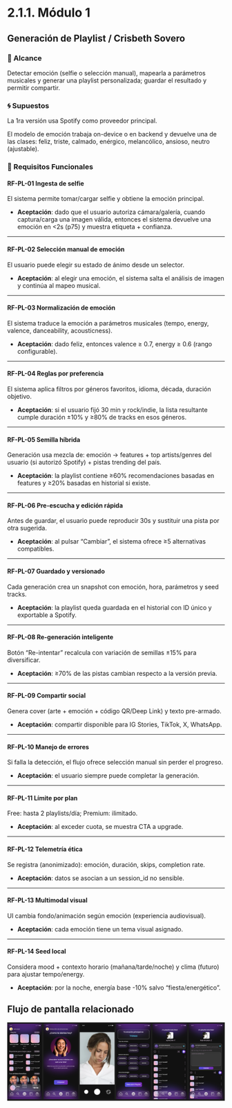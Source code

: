 # 2.1.1. Módulo 1

## Generación de Playlist / Crisbeth Sovero

### 🎯 Alcance
Detectar emoción (selfie o selección manual), mapearla a parámetros musicales y generar una playlist personalizada; guardar el resultado y permitir compartir.

### 🌀 Supuestos
La 1ra versión usa Spotify como proveedor principal.

El modelo de emoción trabaja on-device o en backend y devuelve una de las clases: feliz, triste, calmado, enérgico, melancólico, ansioso, neutro (ajustable).

### 🤖 Requisitos Funcionales

#### RF-PL-01 Ingesta de selfie
El sistema permite tomar/cargar selfie y obtiene la emoción principal.

- **Aceptación**: dado que el usuario autoriza cámara/galería, cuando captura/carga una imagen válida, entonces el sistema devuelve una emoción en <2s (p75) y muestra etiqueta + confianza.

---

#### RF-PL-02 Selección manual de emoción
El usuario puede elegir su estado de ánimo desde un selector.

- **Aceptación**: al elegir una emoción, el sistema salta el análisis de imagen y continúa al mapeo musical.

---

#### RF-PL-03 Normalización de emoción
El sistema traduce la emoción a parámetros musicales (tempo, energy, valence, danceability, acousticness).

- **Aceptación**: dado feliz, entonces valence ≥ 0.7, energy ≥ 0.6 (rango configurable).

---

#### RF-PL-04 Reglas por preferencia
El sistema aplica filtros por géneros favoritos, idioma, década, duración objetivo.

- **Aceptación**: si el usuario fijó 30 min y rock/indie, la lista resultante cumple duración ±10% y ≥80% de tracks en esos géneros.

---

#### RF-PL-05 Semilla híbrida
Generación usa mezcla de: emoción → features + top artists/genres del usuario (si autorizó Spotify) + pistas trending del país.

- **Aceptación**: la playlist contiene ≥60% recomendaciones basadas en features y ≥20% basadas en historial si existe.

---

#### RF-PL-06 Pre-escucha y edición rápida
Antes de guardar, el usuario puede reproducir 30s y sustituir una pista por otra sugerida.

- **Aceptación**: al pulsar “Cambiar”, el sistema ofrece ≥5 alternativas compatibles.

---

#### RF-PL-07 Guardado y versionado
Cada generación crea un snapshot con emoción, hora, parámetros y seed tracks.

- **Aceptación**: la playlist queda guardada en el historial con ID único y exportable a Spotify.

---

#### RF-PL-08 Re-generación inteligente
Botón “Re-intentar” recalcula con variación de semillas ±15% para diversificar.

- **Aceptación**: ≥70% de las pistas cambian respecto a la versión previa.

---

#### RF-PL-09 Compartir social
Genera cover (arte + emoción + código QR/Deep Link) y texto pre-armado.

- **Aceptación**: compartir disponible para IG Stories, TikTok, X, WhatsApp.

---

#### RF-PL-10 Manejo de errores
Si falla la detección, el flujo ofrece selección manual sin perder el progreso.

- **Aceptación**: el usuario siempre puede completar la generación.

---

#### RF-PL-11 Límite por plan
Free: hasta 2 playlists/día; Premium: ilimitado.

- **Aceptación**: al exceder cuota, se muestra CTA a upgrade.

---

#### RF-PL-12 Telemetría ética
Se registra (anonimizado): emoción, duración, skips, completion rate.

- **Aceptación**: datos se asocian a un session_id no sensible.

---

#### RF-PL-13 Multimodal visual
UI cambia fondo/animación según emoción (experiencia audiovisual).

- **Aceptación**: cada emoción tiene un tema visual asignado.

---

#### RF-PL-14 Seed local
Considera mood + contexto horario (mañana/tarde/noche) y clima (futuro) para ajustar tempo/energy.

- **Aceptación**: por la noche, energía base -10% salvo “fiesta/energético”.

## Flujo de pantalla relacionado

![alt text](image.png)